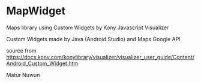 # MapWidget

Maps library using Custom Widgets by Kony Javascript Visualizer

Custom Widgets made by Java (Android Studio) and Maps Google API

source from https://docs.kony.com/konylibrary/visualizer/visualizer_user_guide/Content/Android_Custom_Widget.htm

Matur Nuwun
